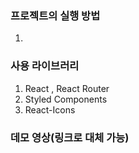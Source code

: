 ### 프로젝트의 실행 방법

1.

### 사용 라이브러리

1. React , React Router
2. Styled Components
3. React-Icons

### 데모 영상(링크로 대체 가능)
